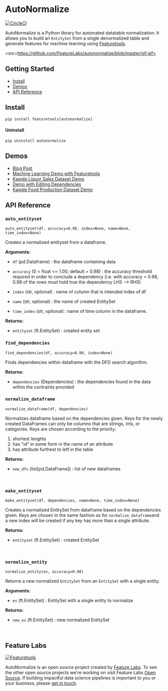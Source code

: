 # AutoNormalize

[![CircleCI](https://circleci.com/gh/FeatureLabs/autonormalize.svg?style=shield&circle-token=b890443ca669d7e88d62ad2fd712f92951550c4a)](https://circleci.com/gh/FeatureLabs/autonormalize)

AutoNormalize is a Python library for automated datatable normalization. It allows you to build an `EntitySet` from a single denormalized table and generate features for machine learning using [Featuretools](https://github.com/Featuretools/featuretools).

<src=https://github.com/FeatureLabs/autonormalize/blob/master/gif.gif>

## Getting Started
* [Install](#install)  
* [Demos](#demos)  
* [API Reference](#api-reference)  


## Install
```shell
pip install featuretools[autonormalize]
```
#### Uninstall
```shell
pip uninstall autonormalize
```

## Demos


* [Blog Post](https://blog.featurelabs.com/automatic-dataset-normalization-for-feature-engineering-in-python/)
* [Machine Learning Demo with Featuretools](https://github.com/FeatureLabs/autonormalize/blob/master/autonormalize/demos/AutoNormalize%20%2B%20FeatureTools%20Demo.ipynb)
* [Kaggle Liquor Sales Dataset Demo](https://github.com/FeatureLabs/autonormalize/blob/master/autonormalize/demos/Kaggle%20Liquor%20Sales%20Dataset%20Demo.ipynb)
* [Demo with Editing Dependencies](https://github.com/FeatureLabs/autonormalize/blob/master/autonormalize/demos/Editing%20Dependnecies%20Demo.ipynb)
* [Kaggle Food Production Dataset Demo](https://github.com/FeatureLabs/autonormalize/blob/master/autonormalize/demos/Kaggle%20Food%20%20Dataset%20Demo.ipynb)


## API Reference

### `auto_entityset`
```shell
auto_entityset(df, accuracy=0.98, index=None, name=None, time_index=None)
```
Creates a normalized entityset from a dataframe.

**Arguments:**

* `df` (pd.Dataframe) : the dataframe containing data

* `accuracy` (0 < float <= 1.00; default = 0.98) : the accuracy threshold required in order to conclude a dependency (i.e. with accuracy = 0.98, 0.98 of the rows must hold true the dependency LHS --> RHS)

* `index` (str, optional) : name of column that is intended index of df

* `name` (str, optional) : the name of created EntitySet

* `time_index` (str, optional) : name of time column in the dataframe.

**Returns:**

* `entityset` (ft.EntitySet) : created entity set

### `find_dependencies`

```shell
find_dependencies(df, accuracy=0.98, index=None)
```
Finds dependencies within dataframe with the DFD search algorithm.

**Returns:**

*  `dependencies` (Dependencies) : the dependencies found in the data within the contraints provided

### `normalize_dataframe`

```shell
normalize_dataframe(df, dependencies)
```
Normalizes dataframe based on the dependencies given. Keys for the newly created DataFrames can only be columns that are strings, ints, or categories. Keys are chosen according to the priority: 
1) shortest lenghts 
2) has "id" in some form in the name of an attribute 
3) has attribute furthest to left in the table

**Returns:**

* `new_dfs` (list[pd.DataFrame]) : list of new dataframes

<br />

### `make_entityset`

```shell
make_entityset(df, dependencies, name=None, time_index=None)
```
Creates a normalized EntitySet from dataframe based on the dependencies given. Keys are chosen in the same fashion as for `normalize_dataframe`and a new index will be created if any key has more than a single attribute.

**Returns:**

* `entityset` (ft.EntitySet) : created EntitySet

<br />

### `normalize_entity`

```shell
normalize_entity(es, accuracy=0.98)
```
Returns a new normalized `EntitySet` from an `EntitySet` with a single entity.

**Arguments:**

* `es` (ft.EntitySet) : EntitySet with a single entity to normalize

**Returns:**

* `new_es` (ft.EntitySet) : new normalized EntitySet

<br />

## Feature Labs
<a href="https://www.featurelabs.com/">
    <img src="http://www.featurelabs.com/wp-content/uploads/2017/12/logo.png" alt="Featuretools" />
</a>

AutoNormalize is an open source project created by [Feature Labs](https://www.featurelabs.com/). To see the other open source projects we're working on visit Feature Labs [Open Source](https://www.featurelabs.com/open). If building impactful data science pipelines is important to you or your business, please [get in touch](https://www.featurelabs.com/contact/).

